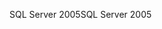 <span data-ttu-id="ee0ac-101">SQL Server 2005</span><span class="sxs-lookup"><span data-stu-id="ee0ac-101">SQL Server 2005</span></span>